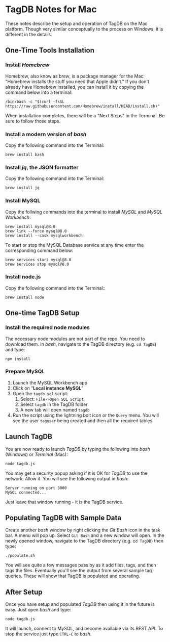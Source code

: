# TagDB Notes for Mac

These notes describe the setup and operation of TagDB on the Mac platform. Though very similar conceptually to the process on Windows, it is different in the details.

## One-Time Tools Installation

### Install *Homebrew*

Homebrew, also know as *brew*, is a package manager for the Mac: "Homebrew installs the stuff you need that Apple didn’t." If you don't already have Homebrew installed, you can install it by copying the command below into a terminal:

```
/bin/bash -c "$(curl -fsSL https://raw.githubusercontent.com/Homebrew/install/HEAD/install.sh)"
```

When installation completes, there will be a "Next Steps" in the Terminal. Be sure to follow those steps.

### Install a modern version of *bash*
Copy the following command into the Terminal:

```
brew install bash
```

### Install *jq*, the JSON formatter
Copy the following command into the Terminal:

```
brew install jq
```

### Install MySQL
Copy the follwing commands into the terminal to install *MySQL* and *MySQL Workbench*:

```
brew install mysql@8.0
brew link --force mysql@8.0
brew install --cask mysqlworkbench
```

To start or stop the MySQL Database service at any time enter the corresponding command below:

```
brew services start mysql@8.0
brew services stop mysql@8.0
```

### Install node.js
Copy the following command into the Terminal::

```
brew install node
```

## One-time TagDB Setup

### Install the required node modules

The necessary node modules are not part of the repo. You need to download them. In *bash*, navigate to the TagDB directory (e.g. `cd TagDB`) and type:

```
npm install
```

### Prepare MySQL
1. Launch the MySQL Workbench app
2. Click on "**Local instance MySQL**"
3. Open the `tagdb.sql` script:
   1. Select: `File->Open SQL Script`
   2. Select `tagdb` in the TagDB folder
   3. A new tab will open named `tagdb`
4. Run the script using the lightning bolt icon or the `Query` menu. You will see the user `taguser` being created and then all the required tables.

## Launch TagDB

You are now ready to launch *TagDB* by typing the following into *bash* (Windows) or *Terminal* (Mac):

`node tagdb.js`

You may get a security popup asking if it is OK for *TagDB* to use the network. Allow it. You will see the following output in *bash*:

```
Server running on port 3000
MySQL connected...
```

Just leave that window running - it is the TagDB service.

## Populating TagDB with Sample Data

Create another *bash* window by right clicking the *Git Bash* icon in the task bar. A menu will pop up. Select `Git Bash` and a new window will open. In the newly opened window, navigate to the TagDB directory (e.g. c`d TagDB`) then type:

`./populate.sh`

You will see quite a few messages pass by as it add files, tags, and then tags the files.
Eventually you'll see the output from several sample tag queries. These will show that
TagDB is populated and operating.

## After Setup

Once you have setup and populated *TagDB* then using it in the future is easy. Just open *bash* and type:

`node tagdb.js`

It will launch, connect to MySQL, and become available via its REST API. To stop the service just type `CTRL-C` to *bash*.

